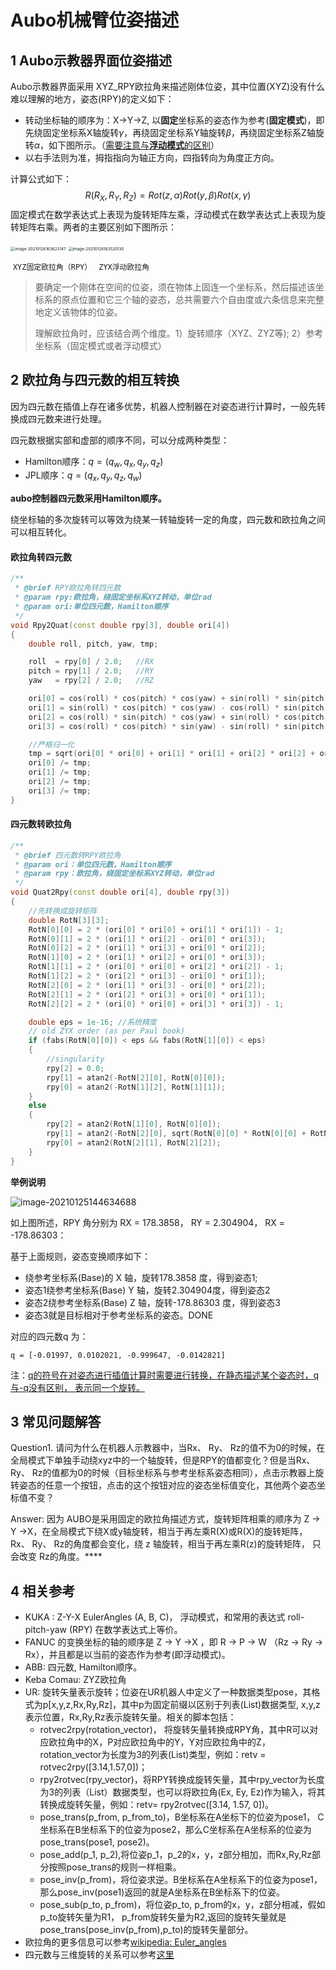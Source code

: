 # Aubo机械臂位姿描述

## 1 Aubo示教器界面位姿描述

Aubo示教器界面采用 XYZ_RPY欧拉角来描述刚体位姿，其中位置(XYZ)没有什么难以理解的地方，姿态(RPY)的定义如下：

* 转动坐标轴的顺序为：X->Y->Z, 以**固定**坐标系的姿态作为参考(**固定模式**)，即先绕固定坐标系X轴旋转$\gamma$，再绕固定坐标系Y轴旋转$\beta$，再绕固定坐标系Z轴旋转$\alpha$，如下图所示。（<u>需要注意与**浮动模式**的区别</u>）
* 以右手法则为准，拇指指向为轴正方向，四指转向为角度正方向。

计算公式如下：
$$
R(R_X,R_Y,R_Z) = Rot(z,\alpha)Rot(y,\beta)Rot(x,\gamma)
$$
固定模式在数学表达式上表现为旋转矩阵左乘，浮动模式在数学表达式上表现为旋转矩阵右乘。两者的主要区别如下图所示：

<img src="../../../resources/pics/kinematics/XYZ固定欧拉角1.png" alt="image-20210126163623147" style="zoom:45%;" title = "` XYZ固定欧拉角"/>            <img src="../../../resources/pics/kinematics/ZYX浮动欧拉角.png" alt="image-20210126163520130" style="zoom: 45%;" />              

​             ` XYZ固定欧拉角（RPY） `								                          ` ZYX浮动欧拉角`

> 要确定一个刚体在空间的位姿，须在物体上固连一个坐标系，然后描述该坐标系的原点位置和它三个轴的姿态，总共需要六个自由度或六条信息来完整地定义该物体的位姿。
>
> 理解欧拉角时，应该结合两个维度。1）旋转顺序（XYZ、ZYZ等); 2）参考坐标系（固定模式或者浮动模式）



## 2 欧拉角与四元数的相互转换

因为四元数在插值上存在诸多优势，机器人控制器在对姿态进行计算时，一般先转换成四元数来进行处理。

四元数根据实部和虚部的顺序不同，可以分成两种类型：

* Hamilton顺序：$q=(q_w, q_x, q_y, q_z)$
* JPL顺序：$q=(q_x, q_y, q_z, q_w)$

**aubo控制器四元数采用Hamilton顺序。**

绕坐标轴的多次旋转可以等效为绕某一转轴旋转一定的角度，四元数和欧拉角之间可以相互转化。

#### 欧拉角转四元数

```C++
/**
 * @brief RPY欧拉角转四元数
 * @param rpy:欧拉角，绕固定坐标系XYZ转动，单位rad
 * @param ori:单位四元数，Hamilton顺序
 */
void Rpy2Quat(const double rpy[3], double ori[4])
{
    double roll, pitch, yaw, tmp;

    roll  = rpy[0] / 2.0; 	//RX
    pitch = rpy[1] / 2.0; 	//RY
    yaw   = rpy[2] / 2.0; 	//RZ

    ori[0] = cos(roll) * cos(pitch) * cos(yaw) + sin(roll) * sin(pitch) * sin(yaw);
    ori[1] = sin(roll) * cos(pitch) * cos(yaw) - cos(roll) * sin(pitch) * sin(yaw);
    ori[2] = cos(roll) * sin(pitch) * cos(yaw) + sin(roll) * cos(pitch) * sin(yaw);
    ori[3] = cos(roll) * cos(pitch) * sin(yaw) - sin(roll) * sin(pitch) * cos(yaw);

    //严格归一化
    tmp = sqrt(ori[0] * ori[0] + ori[1] * ori[1] + ori[2] * ori[2] + ori[3] * ori[3]);
    ori[0] /= tmp;
    ori[1] /= tmp;
    ori[2] /= tmp;
    ori[3] /= tmp;
}
```

#### 四元数转欧拉角

```C++
/**
 * @brief 四元数转RPY欧拉角
 * @param ori：单位四元数，Hamilton顺序
 * @param rpy：欧拉角，绕固定坐标系XYZ转动，单位rad
 */
void Quat2Rpy(const double ori[4], double rpy[3])
{
    //先转换成旋转矩阵
    double RotN[3][3];
    RotN[0][0] = 2 * (ori[0] * ori[0] + ori[1] * ori[1]) - 1;
    RotN[0][1] = 2 * (ori[1] * ori[2] - ori[0] * ori[3]);
    RotN[0][2] = 2 * (ori[1] * ori[3] + ori[0] * ori[2]);
    RotN[1][0] = 2 * (ori[1] * ori[2] + ori[0] * ori[3]);
    RotN[1][1] = 2 * (ori[0] * ori[0] + ori[2] * ori[2]) - 1;
    RotN[1][2] = 2 * (ori[2] * ori[3] - ori[0] * ori[1]);
    RotN[2][0] = 2 * (ori[1] * ori[3] - ori[0] * ori[2]);
    RotN[2][1] = 2 * (ori[2] * ori[3] + ori[0] * ori[1]);
    RotN[2][2] = 2 * (ori[0] * ori[0] + ori[3] * ori[3]) - 1;

    double eps = 1e-16;	//系统精度
    // old ZYX order (as per Paul book)
    if (fabs(RotN[0][0]) < eps && fabs(RotN[1][0]) < eps)
    {
        //singularity
        rpy[2] = 0.0;
        rpy[1] = atan2(-RotN[2][0], RotN[0][0]);
        rpy[0] = atan2(-RotN[1][2], RotN[1][1]);
    }
    else
    {
        rpy[2] = atan2(RotN[1][0], RotN[0][0]);
        rpy[1] = atan2(-RotN[2][0], sqrt(RotN[0][0] * RotN[0][0] + RotN[1][0] * RotN[1][0]));
        rpy[0] = atan2(RotN[2][1], RotN[2][2]);
    }
}
```

**举例说明**

![image-20210125144634688](https://i.loli.net/2021/01/25/J9BhEeKmuaysYdc.png)

如上图所述，RPY 角分别为 RX = 178.3858， RY = 2.304904， RX = -178.86303：

基于上面规则，姿态变换顺序如下：

* 绕参考坐标系(Base)的 X 轴，旋转178.3858 度，得到姿态1;
* 姿态1绕参考坐标系(Base) Y 轴，旋转2.304904度，得到姿态2
* 姿态2绕参考坐标系(Base) Z 轴，旋转-178.86303 度，得到姿态3
* 姿态3就是目标相对于参考坐标系的姿态。DONE

对应的四元数q 为：

    q = [-0.01997, 0.0102021, -0.999647, -0.0142821]

注：<u>q的符号在对姿态进行插值计算时需要进行转换，在静态描述某个姿态时，q与-q没有区别， 表示同一个旋转。</u>



## 3 常见问题解答

Question1. 请问为什么在机器人示教器中，当Rx、 Ry、 Rz的值不为0的时候，在全局模式下单独手动绕xyz中的一个轴旋转，但是RPY的值都变化？但是当Rx、 Ry、 Rz的值都为0的时候（目标坐标系与参考坐标系姿态相同），点击示教器上旋转姿态的任意一个按钮，点击的这个按钮对应的姿态坐标值变化，其他两个姿态坐标值不变？

Answer: 因为 AUBO是采用固定的欧拉角描述方式，旋转矩阵相乘的顺序为 Z -> Y ->X，在全局模式下绕X或y轴旋转，相当于再左乘R(X)或R(X)的旋转矩阵， Rx、 Ry、 Rz的角度都会变化，绕 z 轴旋转，相当于再左乘R(z)的旋转矩阵， 只会改变 Rz的角度。****



## 4 相关参考

* KUKA : Z-Y-X EulerAngles (A, B, C)，  浮动模式，和常用的表达式 roll-pitch-yaw (RPY) 在数学表达式上等价。
* FANUC 的变换坐标的轴的顺序是 Z -> Y ->X ，即 R -> P -> W （Rz -> Ry -> Rx），并且都是以当前的姿态作为参考(即浮动模式)。
* ABB: 四元数, Hamilton顺序。
* Keba Comau: ZYZ欧拉角
* UR: 旋转矢量表示旋转；位姿在UR机器人中定义了一种数据类型pose，其格式为p[x,y,z,Rx,Ry,Rz]，其中p为固定前缀以区别于列表(List)数据类型, x,y,z表示位置，Rx,Ry,Rz表示旋转矢量。相关的脚本包括：
  * rotvec2rpy(rotation_vector)， 将旋转矢量转换成RPY角，其中R可以对应欧拉角中的X，P对应欧拉角中的Y，Y对应欧拉角中的Z， rotation_vector为长度为3的列表(List)类型，例如：retv = rotvec2rpy([3.14,1.57,0])；
  * rpy2rotvec(rpy_vector)，将RPY转换成旋转矢量，其中rpy_vector为长度为3的列表（List）数据类型，也可以将欧拉角(Ex, Ey, Ez)作为输入，将其转换成旋转矢量，例如：retv= rpy2rotvec([3.14, 1.57, 0])。
  * pose_trans(p_from, p_from_to)，B坐标系在A坐标下的位姿为pose1， C坐标系在B坐标系下的位姿为pose2，那么C坐标系在A坐标系的位姿为pose_trans(pose1, pose2)。
  * pose_add(p_1, p_2),将位姿p_1，p_2的x，y，z部分相加，而Rx,Ry,Rz部分按照pose_trans的规则一样相乘。
  * pose_inv(p_from)，将位姿求逆。B坐标系在A坐标系下的位姿为pose1，那么pose_inv(pose1)返回的就是A坐标系在B坐标系下的位姿。
  * pose_sub(p_to, p_from)，将位姿p_to, p_from的x，y，z部分相减，假如p_to旋转矢量为R1， p_from旋转矢量为R2,返回的旋转矢量就是pose_trans(pose_inv(p_from),p_to)的旋转矢量部分。
* 欧拉角的更多信息可以参考[wikipedia: Euler_angles](https://en.wikipedia.org/wiki/Euler_angles)
* 四元数与三维旋转的关系可以参考[这里](https://krasjet.github.io/quaternion/quaternion.pdf)



